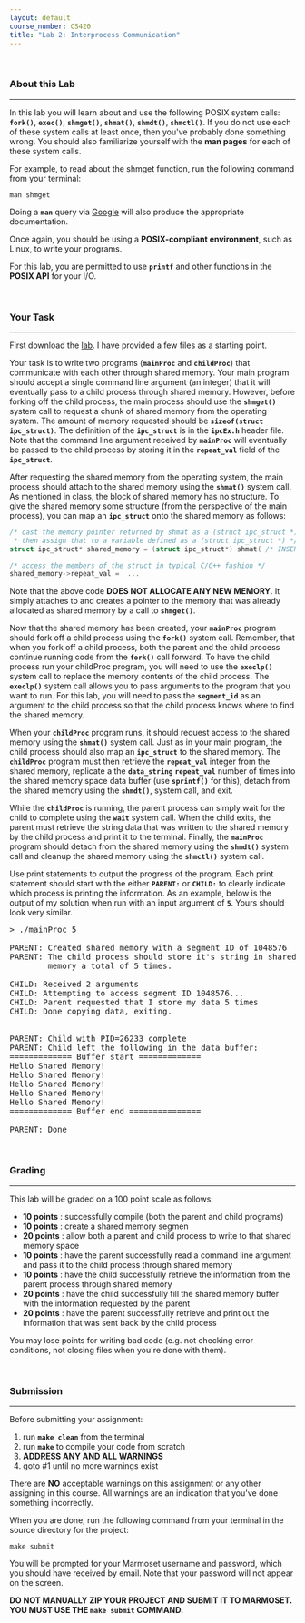 ```yaml
---
layout: default
course_number: CS420
title: "Lab 2: Interprocess Communication"
---
```




<br>

### About this Lab

--- --- --- --- --- --- --- --- --- --- --- --- --- --- --- --- --- --- --- --- --- --- --- ---

In this lab you will learn about and use the following POSIX system calls: **```fork()```**, **```exec()```**, **```shmget()```**, **```shmat()```**, **```shmdt()```**, **```shmctl()```**.  If you do not use each of these system calls at least once, then you've probably done something wrong. You should also familiarize yourself with the **man pages** for each of these system calls. 

For example, to read about the shmget function, run the following command from your terminal:

	man shmget

Doing a **```man```** query via [Google](http://lmgtfy.com/?q=man+shmget) will also produce the appropriate documentation.


Once again, you should be using a **POSIX-compliant environment**, such as Linux, to write your programs. 

For this lab, you are permitted to use **```printf```** and other functions in the **POSIX API** for your I/O.



<br>

### Your Task

--- --- --- --- --- --- --- --- --- --- --- --- --- --- --- --- --- --- --- --- --- --- --- ---

First download the [lab](lab02_shared_memory.zip). I have provided a few files as a starting point. 

Your task is to write two programs (**```mainProc```** and **```childProc```**) that communicate with each other through shared memory. Your main program should accept a single command line argument (an integer) that it will eventually pass to a child process through shared memory. However, before forking off the child process, the main process should use the **```shmget()```** system call to request a chunk of shared memory from the operating system. The amount of memory requested should be **```sizeof(struct ipc_struct)```**. The definition of the **```ipc_struct```** is in the **```ipcEx.h```** header file. Note that the command line argument received by **```mainProc```** will eventually be passed to the child process by storing it in the **```repeat_val```** field of the **```ipc_struct```**.

After requesting the shared memory from the operating system, the main process should attach to the shared memory using the **```shmat()```** system call. As mentioned in class, the block of shared memory has no structure. To give the shared memory some structure (from the perspective of the main process), you can map an **```ipc_struct```** onto the shared memory as follows:

```c
/* cast the memory pointer returned by shmat as a (struct ipc_struct *),
 * then assign that to a variable defined as a (struct ipc_struct *) */
struct ipc_struct* shared_memory = (struct ipc_struct*) shmat( /* INSERT ARGS HERE */ );

/* access the members of the struct in typical C/C++ fashion */
shared_memory->repeat_val =  ...
```

Note that the above code **DOES NOT ALLOCATE ANY NEW MEMORY**. It simply attaches to and creates a pointer to the memory that was already allocated as shared memory by a call to **```shmget()```**. 

Now that the shared memory has been created, your **```mainProc```** program should fork off a child process using the **```fork()```** system call. Remember, that when you fork off a child process, both the parent and the child process continue running code from the **```fork()```** call forward. To have the child process run your childProc program, you will need to use the **```execlp()```** system call to replace the memory contents of the child process. The  **```execlp()```** system call allows you to pass arguments to the program that you want to run. For this lab, you will need to pass the **```segment_id```** as an argument to the child process so that the child process knows where to find the shared memory. 

When your **```childProc```** program runs, it should request access to the shared memory using the **```shmat()```** system call. Just as in your main program, the child process should also map an **```ipc_struct```** to the shared memory. The **```childProc```** program must then retrieve the **```repeat_val```** integer from the shared memory, replicate a the **```data_string```** **```repeat_val```** number of times into the shared memory space data buffer (use **```sprintf()```** for this), detach from the shared memory using the **```shmdt()```**, system call, and exit. 

While the **```childProc```** is running, the parent process can simply wait for the child to complete using the **```wait```** system call. When the child exits, the parent must retrieve the string data that was written to the shared memory by the child process and print it to the terminal. Finally, the **```mainProc```** program should detach from the shared memory using the **```shmdt()```** system call and cleanup the shared memory using the **```shmctl()```** system call. 

Use print statements to output the progress of the program. Each print statement should start with the either **```PARENT:```** or **```CHILD:```** to clearly indicate which process is printing the information. As an example, below is the output of my solution when run with an input argument of **```5```**. Yours should look very similar.

<pre>
> ./mainProc 5

PARENT: Created shared memory with a segment ID of 1048576
PARENT: The child process should store it's string in shared
        memory a total of 5 times.

CHILD: Received 2 arguments
CHILD: Attempting to access segment ID 1048576...
CHILD: Parent requested that I store my data 5 times
CHILD: Done copying data, exiting.


PARENT: Child with PID=26233 complete
PARENT: Child left the following in the data buffer:
============= Buffer start =============
Hello Shared Memory!
Hello Shared Memory!
Hello Shared Memory!
Hello Shared Memory!
Hello Shared Memory!
============= Buffer end ===============

PARENT: Done
</pre>



<br>

### Grading

--- --- --- --- --- --- --- --- --- --- --- --- --- --- --- --- --- --- --- --- --- --- --- ---

This lab will be graded on a 100 point scale as follows: 

 - **10 points** : successfully compile (both the parent and child programs)
 - **10 points** : create a shared memory segmen 
 - **20 points** : allow both a parent and child process to write to that shared memory space
 - **10 points** : have the parent successfully read a command line argument and pass it to the child process through shared memory
 - **10 points** : have the child successfully retrieve the information from the parent process through shared memory
 - **20 points** : have the child successfully fill the shared memory buffer with the information requested by the parent
 - **20 points** : have the parent successfully retrieve and print out the information that was sent back by the child process

You may lose points for writing bad code (e.g. not checking error conditions, not closing files when you're done with them).



<br>

### Submission

--- --- --- --- --- --- --- --- --- --- --- --- --- --- --- --- --- --- --- --- --- --- --- ---

Before submitting your assignment:

 1. run **```make clean```** from the terminal
 2. run **```make```** to compile your code from scratch
 3. **ADDRESS ANY AND ALL WARNINGS**
 4. goto #1 until no more warnings exist

There are **NO** acceptable warnings on this assignment or any other assigning in this course. All warnings are an indication that you've done something incorrectly.


When you are done, run the following command from your terminal in the source directory for the project:

	make submit

You will be prompted for your Marmoset username and password,
which you should have received by email.  Note that your password will
not appear on the screen.

**DO NOT MANUALLY ZIP YOUR PROJECT AND SUBMIT IT TO MARMOSET.  
YOU MUST USE THE ```make submit``` COMMAND.**

